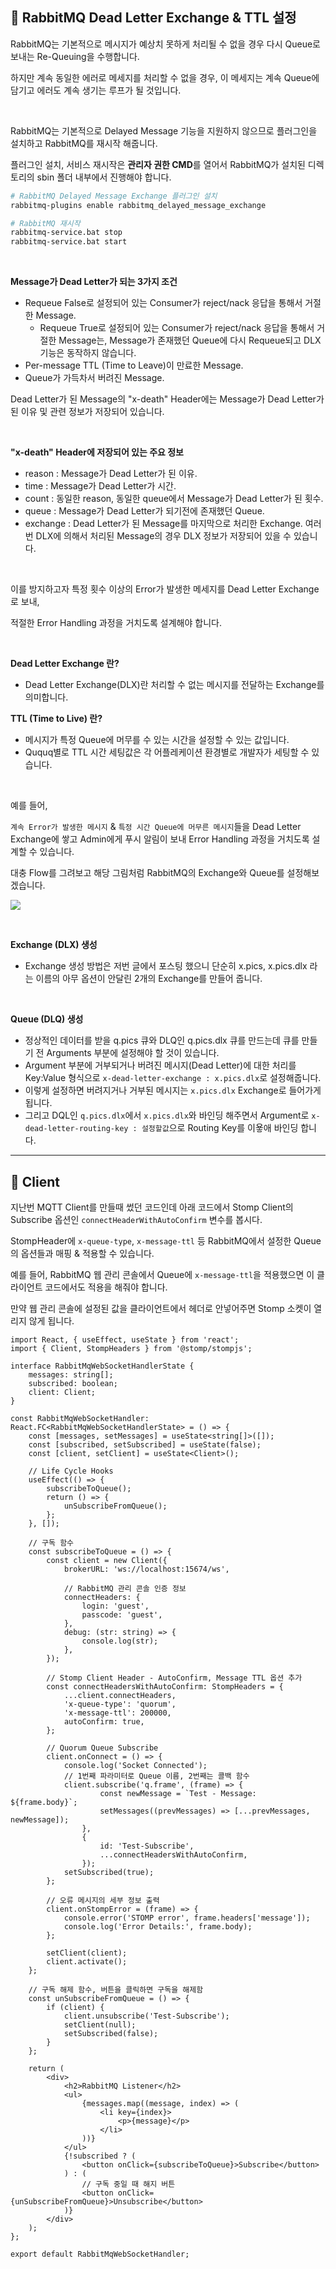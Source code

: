 ## 📘 RabbitMQ Dead Letter Exchange & TTL 설정

RabbitMQ는 기본적으로 메시지가 예상치 못하게 처리될 수 없을 경우 다시 Queue로 보내는 Re-Queuing을 수행합니다.

하지만 계속 동일한 에러로 메세지를 처리할 수 없을 경우, 이 메세지는 계속 Queue에 담기고 에러도 계속 생기는 루프가 될 것입니다.

<br>

RabbitMQ는 기본적으로 Delayed Message 기능을 지원하지 않으므로 플러그인을 설치하고 RabbitMQ를 재시작 해줍니다.

플러그인 설치, 서비스 재시작은 **관리자 권한 CMD**를 열어서 RabbitMQ가 설치된 디렉토리의 sbin 폴더 내부에서 진행해야 합니다.

```bash
# RabbitMQ Delayed Message Exchange 플러그인 설치
rabbitmq-plugins enable rabbitmq_delayed_message_exchange

# RabbitMQ 재시작
rabbitmq-service.bat stop
rabbitmq-service.bat start
```

<br>

**Message가 Dead Letter가 되는 3가지 조건**

- Requeue False로 설정되어 있는 Consumer가 reject/nack 응답을 통해서 거절한 Message.
    - Requeue True로 설정되어 있는 Consumer가 reject/nack 응답을 통해서 거절한 Message는, Message가 존재했던 Queue에 다시 Requeue되고 DLX 기능은 동작하지 않습니다.
- Per-message TTL (Time to Leave)이 만료한 Message.
- Queue가 가득차서 버려진 Message.

Dead Letter가 된 Message의 "x-death" Header에는 Message가 Dead Letter가 된 이유 및 관련 정보가 저장되어 있습니다.

<br>

**"x-death" Header에 저장되어 있는 주요 정보**

- reason : Message가 Dead Letter가 된 이유.
- time : Message가 Dead Letter가 시간.
- count : 동일한 reason, 동일한 queue에서 Message가 Dead Letter가 된 횟수.
- queue : Message가 Dead Letter가 되기전에 존재했던 Queue.
- exchange : Dead Letter가 된 Message를 마지막으로 처리한 Exchange. 여러번 DLX에 의해서 처리된 Message의 경우 DLX 정보가 저장되어 있을 수 있습니다.

<br>

이를 방지하고자 특정 횟수 이상의 Error가 발생한 메세지를 Dead Letter Exchange로 보내,

적절한 Error Handling 과정을 거치도록 설계해야 합니다.

<br>

**Dead Letter Exchange 란?**
- Dead Letter Exchange(DLX)란 처리할 수 없는 메시지를 전달하는 Exchange를 의미합니다.

**TTL (Time to Live) 란?**
- 메시지가 특정 Queue에 머무를 수 있는 시간을 설정할 수 있는 값입니다.
- Ququq별로 TTL 시간 세팅값은 각 어플레케이션 환경별로 개발자가 세팅할 수 있습니다.

<br>

예를 들어, 

`계속 Error가 발생한 메시지` & `특정 시간 Queue에 머무른 메시지`들을 Dead Letter Exchange에 쌓고 Admin에게 푸시 알림이 보내 Error Handling 과정을 거치도록 설계할 수 있습니다.



대충 Flow를 그려보고 해당 그림처럼 RabbitMQ의 Exchange와 Queue를 설정해보겠습니다.

![](./1.png)

<br>

**Exchange (DLX) 생성**
- Exchange 생성 방법은 저번 글에서 포스팅 했으니 단순히 x.pics, x.pics.dlx 라는 이름의 아무 옵션이 안달린 2개의 Exchange를 만들어 줍니다.

<br>

**Queue (DLQ) 생성**
- 정상적인 데이터를 받을 q.pics 큐와 DLQ인 q.pics.dlx 큐를 만드는데 큐를 만들기 전 Arguments 부분에 설정해야 할 것이 있습니다.
- Argument 부분에 거부되거나 버려진 메시지(Dead Letter)에 대한 처리를 Key:Value 형식으로 `x-dead-letter-exchange : x.pics.dlx`로 설정해줍니다. 
- 이렇게 설정하면 버려지거나 거부된 메시지는 `x.pics.dlx` Exchange로 들어가게 됩니다.
- 그리고 DQL인 `q.pics.dlx`에서 `x.pics.dlx`와 바인딩 해주면서 Argument로 `x-dead-letter-routing-key : 설정할값`으로 Routing Key를 이욯애 바인딩 합니다.

---
## 📘 Client

지난번 MQTT Client를 만들때 썼던 코드인데 아래 코드에서 Stomp Client의 Subscribe 옵션인 `connectHeaderWithAutoConfirm` 변수를 봅시다.

StompHeader에 `x-queue-type`, `x-message-ttl` 등 RabbitMQ에서 설정한 Queue의 옵션들과 매핑 & 적용할 수 있습니다.

예를 들어, RabbitMQ 웹 관리 콘솔에서 Queue에 `x-message-ttl`을 적용했으면 이 클라이언트 코드에서도 적용을 해줘야 합니다.

만약 웹 관리 콘솔에 설정된 값을 클라이언트에서 헤더로 안넣어주면 Stomp 소켓이 열리지 않게 됩니다.

```tsx
import React, { useEffect, useState } from 'react';  
import { Client, StompHeaders } from '@stomp/stompjs';  
  
interface RabbitMqWebSocketHandlerState {  
    messages: string[];  
    subscribed: boolean;  
    client: Client;  
}  
  
const RabbitMqWebSocketHandler: React.FC<RabbitMqWebSocketHandlerState> = () => {  
    const [messages, setMessages] = useState<string[]>([]);  
    const [subscribed, setSubscribed] = useState(false);  
    const [client, setClient] = useState<Client>();  
  
    // Life Cycle Hooks  
    useEffect(() => {  
        subscribeToQueue();  
        return () => {  
            unSubscribeFromQueue();  
        };  
    }, []);  
  
    // 구독 함수  
    const subscribeToQueue = () => {  
        const client = new Client({  
            brokerURL: 'ws://localhost:15674/ws',  
  
            // RabbitMQ 관리 콘솔 인증 정보  
            connectHeaders: {  
                login: 'guest',  
                passcode: 'guest',  
            },  
            debug: (str: string) => {  
                console.log(str);  
            },  
        });  
  
        // Stomp Client Header - AutoConfirm, Message TTL 옵션 추가  
        const connectHeadersWithAutoConfirm: StompHeaders = {  
            ...client.connectHeaders,  
            'x-queue-type': 'quorum',  
            'x-message-ttl': 200000,  
            autoConfirm: true,  
        };  
  
        // Quorum Queue Subscribe  
        client.onConnect = () => {  
            console.log('Socket Connected');  
            // 1번째 파라미터로 Queue 이름, 2번째는 콜백 함수  
            client.subscribe('q.frame', (frame) => {  
                    const newMessage = `Test - Message: ${frame.body}`;  
                    setMessages((prevMessages) => [...prevMessages, newMessage]);  
                },  
                {  
                    id: 'Test-Subscribe',  
                    ...connectHeadersWithAutoConfirm,  
                });  
            setSubscribed(true);  
        };  
  
        // 오류 메시지의 세부 정보 출력  
        client.onStompError = (frame) => {  
            console.error('STOMP error', frame.headers['message']);  
            console.log('Error Details:', frame.body);  
        };  
  
        setClient(client);  
        client.activate();  
    };  
  
    // 구독 해제 함수, 버튼을 클릭하면 구독을 해제함  
    const unSubscribeFromQueue = () => {  
        if (client) {  
            client.unsubscribe('Test-Subscribe');  
            setClient(null);  
            setSubscribed(false);  
        }  
    };  
  
    return (  
        <div>  
            <h2>RabbitMQ Listener</h2>  
            <ul>  
                {messages.map((message, index) => (  
                    <li key={index}>  
                        <p>{message}</p>  
                    </li>  
                ))}  
            </ul>  
            {!subscribed ? (  
                <button onClick={subscribeToQueue}>Subscribe</button>  
            ) : (  
                // 구독 중일 때 해지 버튼  
                <button onClick={unSubscribeFromQueue}>Unsubscribe</button>  
            )}  
        </div>  
    );  
};  
  
export default RabbitMqWebSocketHandler;
```
